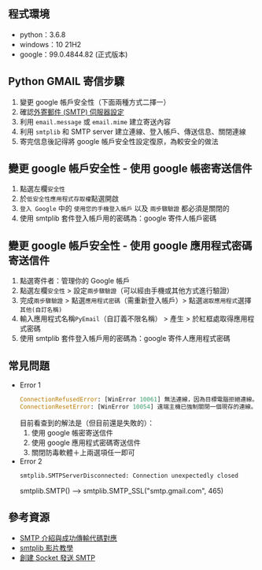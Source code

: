 ## 程式環境
* python：3.6.8
* windows：10 21H2
* google：99.0.4844.82 (正式版本)

## Python GMAIL 寄信步驟
1. 變更 google 帳戶安全性（下面兩種方式二擇一）
2. 確認[外寄郵件 (SMTP) 伺服器設定](https://support.google.com/mail/answer/7126229?hl=zh-Hant#zippy=%2C%E6%AD%A5%E9%A9%9F-%E8%AE%8A%E6%9B%B4%E9%9B%BB%E5%AD%90%E9%83%B5%E4%BB%B6%E7%94%A8%E6%88%B6%E7%AB%AF%E7%9A%84-smtp-%E5%92%8C%E5%85%B6%E4%BB%96%E8%A8%AD%E5%AE%9A)
3. 利用 `email.message` 或 `email.mime` 建立寄送內容
4. 利用 `smtplib` 和 SMTP server 建立連線、登入帳戶、傳送信息、關閉連線
5. 寄完信息後記得將 google 帳戶安全性設定復原，為較安全的做法

## 變更 google 帳戶安全性 - 使用 google 帳密寄送信件
1. 點選左欄`安全性`
2. 於`低安全性應用程式存取權`點選開啟
3. `登入 Google` 中的 `使用您的手機登入帳戶` 以及 `兩步驟驗證` 都必須是關閉的
4. 使用 smtplib 套件登入帳戶用的密碼為：google 寄件人帳戶密碼

## 變更 google 帳戶安全性 - 使用 google 應用程式密碼寄送信件
1. 點選寄件者：管理你的 Google 帳戶
2. 點選左欄`安全性` > 設定`兩步驟驗證`（可以經由手機或其他方式進行驗證）
3. 完成`兩步驟驗證` > 點選`應用程式密碼`（需重新登入帳戶）> 點選`選取應用程式`選擇`其他(自訂名稱)`
4. 輸入應用程式名稱`PyEmail`（自訂義不限名稱） > 產生 > 於紅框處取得應用程式密碼
5. 使用 smtplib 套件登入帳戶用的密碼為：google 寄件人應用程式密碼

## 常見問題
* Error 1
	```python
	ConnectionRefusedError: [WinError 10061] 無法連線，因為目標電腦拒絕連線。
	ConnectionResetError: [WinError 10054] 遠端主機已強制關閉一個現存的連線。
	```
	目前看查到的解法是（但目前還是失敗的）：
	1. 使用 google 帳密寄送信件
	2. 使用 google 應用程式密碼寄送信件
	3. 關閉防毒軟體＋上兩選項任一即可
* Error 2
	```python
	smtplib.SMTPServerDisconnected: Connection unexpectedly closed
	```
	smtplib.SMTP() --> smtplib.SMTP_SSL("smtp.gmail.com", 465)

## 參考資源
* [SMTP 介紹與成功傳輸代碼對應](https://medium.com/seaniap/%E5%A6%82%E4%BD%95%E7%94%A8-pyhon-%E5%AF%84%E9%9B%BB%E5%AD%90%E9%83%B5%E4%BB%B6-1-%E4%BD%BF%E7%94%A8smtplib-gmail-cbf40e592c52)
* [smtplib 影片教學](https://www.youtube.com/watch?v=YQboCnlOb6Y)
* [創建 Socket 發送 SMTP](https://ken00535.medium.com/send-gmail-with-python-7aaa822695d6)